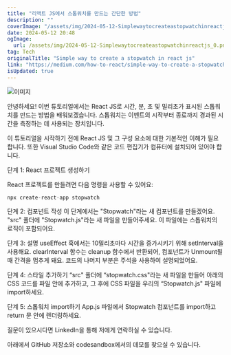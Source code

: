 ```yaml
---
title: "리액트 JS에서 스톱워치를 만드는 간단한 방법"
description: ""
coverImage: "/assets/img/2024-05-12-Simplewaytocreateastopwatchinreactjs_0.png"
date: 2024-05-12 20:48
ogImage: 
  url: /assets/img/2024-05-12-Simplewaytocreateastopwatchinreactjs_0.png
tag: Tech
originalTitle: "Simple way to create a stopwatch in react js"
link: "https://medium.com/how-to-react/simple-way-to-create-a-stopwatch-in-react-js-bcc0e08e041e"
isUpdated: true
---
```





![이미지](https://miro.medium.com/v2/resize:fit:1400/1*cpD3T-0TChZXMlfpRFBBAQ.gif)

안녕하세요! 이번 튜토리얼에서는 React JS로 시간, 분, 초 및 밀리초가 표시된 스톱워치를 만드는 방법을 배워보겠습니다. 스톱워치는 이벤트의 시작부터 종료까지 경과된 시간을 측정하는 데 사용되는 장치입니다.

이 튜토리얼을 시작하기 전에 React JS 및 그 구성 요소에 대한 기본적인 이해가 필요합니다. 또한 Visual Studio Code와 같은 코드 편집기가 컴퓨터에 설치되어 있어야 합니다.

단계 1: React 프로젝트 생성하기



React 프로젝트를 만들려면 다음 명령을 사용할 수 있어요:

```js
npx create-react-app stopwatch
```

단계 2: 컴포넌트 작성
이 단계에서는 "Stopwatch"라는 새 컴포넌트를 만들겠어요. "src" 폴더에 "Stopwatch.js"라는 새 파일을 만들어주세요. 이 파일에는 스톱워치의 로직이 포함되어요.

단계 3: 설명
useEffect 훅에서는 10밀리초마다 시간을 증가시키기 위해 setInterval을 사용해요. clearInterval 함수는 cleanup 함수에서 반환되어, 컴포넌트가 Unmount될 때 간격을 멈추게 돼요. 코드의 나머지 부분은 주석을 사용하여 설명되었어요.



단계 4: 스타일 추가하기
“src" 폴더에 “stopwatch.css"라는 새 파일을 만들어 아래의 CSS 코드를 파일 안에 추가하고, 그 후에 CSS 파일을 우리의 “Stopwatch.js" 파일에 import하세요.

단계 5: 스톱워치 import하기
App.js 파일에서 Stopwatch 컴포넌트를 import하고 return 문 안에 렌더링하세요.

질문이 있으시다면 LinkedIn을 통해 저에게 연락하실 수 있습니다.

아래에서 GitHub 저장소와 codesandbox에서의 데모를 찾으실 수 있습니다.